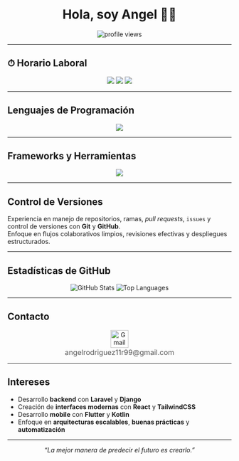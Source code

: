 <h1 align="center">Hola, soy Angel 👨‍💻</h1>

<p align="center">
  <img src="https://komarev.com/ghpvc/?username=Angel11R99&style=for-the-badge&color=blueviolet" alt="profile views" />
</p>

---

## ⏱ Horario Laboral
<p align="center">
  <img src="https://img.shields.io/badge/Lun%20a%20Jue-9%20AM%20–%206%20PM-blue?style=for-the-badge" />
  <img src="https://img.shields.io/badge/Viernes-9%20AM%20–%205%20PM-blueviolet?style=for-the-badge" />
  <img src="https://img.shields.io/badge/UTC--4-República%20Dominicana-lightgrey?style=for-the-badge" />
</p>

---

## Lenguajes de Programación
<p align="center">
  <img src="https://skillicons.dev/icons?i=cpp,html,css,js,python,php,mysql" />
</p>

---

## Frameworks y Herramientas
<p align="center">
  <img src="https://skillicons.dev/icons?i=laravel,django,bootstrap,react,tailwind,astro,git,github,vscode" />
</p>

---

## Control de Versiones
Experiencia en manejo de repositorios, ramas, *pull requests*, `issues` y control de versiones con **Git** y **GitHub**.  
Enfoque en flujos colaborativos limpios, revisiones efectivas y despliegues estructurados.

---

## Estadísticas de GitHub
<p align="center">
  <img src="https://github-readme-stats.vercel.app/api?username=Angel11R99&show_icons=true&theme=dracula&hide_border=true" alt="GitHub Stats" />
  <img src="https://github-readme-stats.vercel.app/api/top-langs/?username=Angel11R99&layout=compact&theme=dracula&hide_border=true" alt="Top Languages" />
</p>

---

## Contacto
<p align="center">
  <a href="mailto:angelrodriguez11r99@gmail.com" style="text-decoration:none;">
    <img src="https://img.icons8.com/color/48/000000/gmail-new.png" alt="Gmail" width="40" height="40" />
  </a>
  <br/>
  <a href="mailto:angelrodriguez11r99@gmail.com" style="font-size:16px; color:#555; text-decoration:none;">
    angelrodriguez11r99@gmail.com
  </a>
</p>

---

## Intereses
- Desarrollo **backend** con **Laravel** y **Django**  
- Creación de **interfaces modernas** con **React** y **TailwindCSS**  
- Desarrollo **mobile** con **Flutter** y **Kotlin**  
- Enfoque en **arquitecturas escalables**, **buenas prácticas** y **automatización**

---

<p align="center"><i>“La mejor manera de predecir el futuro es crearlo.”</i></p>
